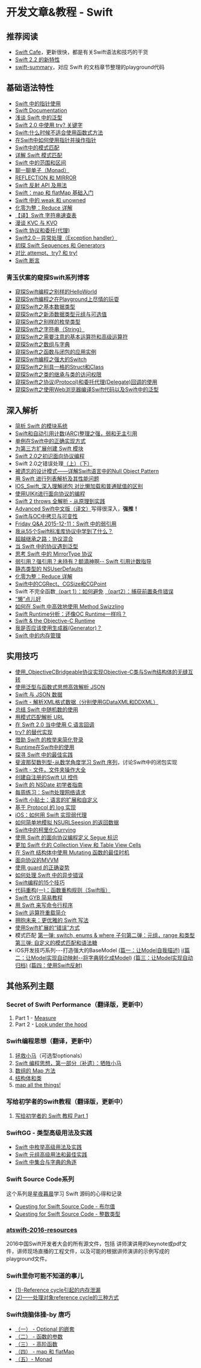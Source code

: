 # 开发文章&教程 - Swift
## 推荐阅读
- [Swift Cafe][1]，更新很快，都是有关Swift语法和技巧的干货
- [Swift 2.2 的新特性][2]
- [swift-summary][3]，对应 Swift 的文档章节整理的playground代码

## 基础语法特性
- [Swift 中的指针使用][4]
- [Swift Documentation][5]
- [浅谈 Swift 中的泛型][6]
- [Swift 2.0 中使用 try? 关键字][7]
- [Swift:什么时候不适合使用函数式方法][8]
- [在Swift中如何使用指针并操作指针][9]
- [Swift中的模式匹配][10]
- [详解 Swift 模式匹配][11]
- [Swift 中的范围和区间][12]
- [聊一聊单子（Monad）][13]
- [REFLECTION 和 MIRROR][14]
- [Swift 反射 API 及用法][15]
- [Swift：map 和 flatMap 基础入门][16]
- [Swift 中的 weak 和 unowned][17]
- [化零为整：Reduce 详解][18]
- [【译】Swift 字符串速查表][19]
- [漫谈 KVC 与 KVO][20]
- [Swift 协议和委托(代理)][21]
- [Swift2.0－异常处理（Exception handler）][22]
- [初探 Swift Sequences 和 Generators][23]
- [对比 attempt、try? 和 try!][24]
- [Swift 断言][25]

### 青玉伏案的窥探Swift系列博客
- [窥探Swift编程之别样的HelloWorld][26]
- [窥探Swift编程之在Playground上尽情的玩耍][27]
- [窥探Swift之基本数据类型][28]
- [窥探Swift之新添数据类型元组与可选值][29]
- [窥探Swift之别样的枚举类型][30]
- [窥探Swift之字符串（String）][31]
- [窥探Swift之需要注意的基本运算符和高级运算符][32]
- [窥探Swift之数组与字典][33]
- [窥探Swift之函数与闭包的应用实例][34]
- [窥探Swift编程之强大的Switch][35]
- [窥探Swift之别具一格的Struct和Class][36]
- [窥探Swift之类的继承与类的访问权限][37]
- [窥探Swift之协议(Protocol)和委托代理(Delegate)回调的使用][38]
- [窥探Swift之使用Web浏览器编译Swift代码以及Swift中的泛型][39]


## 深入解析
- [简析 Swift 的模块系统][40]
- [Swift和自动引用计数(ARC)整理之强，弱和无主引用][41]
- [单例在Swift中的正确实现方式][42]
- [为第三方扩展创建 Swift 模块][43]
- [Swift 2.0之初识面向协议编程][44]
- Swift 2.0之错误处理[（上）][45][（下）][46]
- [被遗忘的设计模式——详解Swift语言中的Null Object Pattern][47]
- [用 Swift 进行列表解析及其性能问题][48]
- [IOS\_Swift\_深入理解闭包 对比懒加载和普通赋值的区别][49]
- [使用UIKit进行面向协议的编程][50]
- [Swift 2 throws 全解析 - 从原理到实践][51]
- [Advanced Swift中文版（译文）][52]写得很深入，**强推！**
- [Swift与OC中拷贝与可变性][53]
- [Friday Q&A 2015-12-11：Swift 中的弱引用][54]
- [我从55个Swift标准库协议中学到了什么？][55]
- [超越继承之路：协议混合][56]
- [当 Swift 中的协议遇到泛型][57]
- [思考 Swift 中的 MirrorType 协议][58]
- [弱引用？强引用？未持有？额滴神啊-- Swift 引用计数指导][59]
- [静态类型的 NSUserDefaults][60]
- [化零为整：Reduce 详解][61]
- [Swift中的CGRect、CGSize和CGPoint][62]
- Swift 不完全函数[（part 1）：如何避免][63] [（part2）：捕获前置条件错误][64]
- [“懒”点儿好][65]
- [如何在 Swift 中高效地使用 Method Swizzling][66]
- [Swift Runtime分析：还像OC Runtime一样吗？][67]
- [Swift & the Objective-C Runtime][68]
- [我是否应该使用生成器(Generator)？][69]
- [Swift 中的内存管理][70]

## 实用技巧
- [使用\_ObjectiveCBridgeable协议实现Objective-C类与Swift结构体的无缝互转][71]
- [使用泛型与函数式思想高效解析 JSON][72]
- [Swift 与 JSON 数据][73]
- [Swift - 解析XML格式数据（分别使用GDataXML和DDXML）][74]
- [总结 Swift 中随机数的使用][75]
- [用模式匹配解析 URL][76]
- [在 Swift 2.0 当中使用 C 语言回调][77]
- [try? 的替代实现][78]
- [借助 Swift 的枚举来简化登录][79]
- [Runtime在Swift中的使用][80]
- [探寻 Swift 中的最佳实践][81]
- [斐波那契数列型-从数学角度学习 Swift 序列][82]，讨论Swift中的闭包实现
- [Swift - 文件，文件夹操作大全][83]
- [创建自注册的Swift UI 控件][84]
- [Swift 的 NSDate 初学者指南][85]
- [每周练习：Swift处理网络请求][86]
- [Swift 小贴士：语言的扩展和自定义][87]
- [基于 Protocol 的 log 实现][88]
- [iOS：如何用 Swift 实现弱代理][89]
- [如何简单地模拟 NSURLSeesion 的返回数据][90]
- [Swift中的柯里化Currying][91]
- [使用 Swift 的面向协议编程定义 Segue 标识][92]
- [更加 Swift 化的 Collection View 和 Table View Cells][93]
- [在 Swift 结构体中使用 Mutating 函数的最佳时机][94]
- [面向协议的MVVM][95]
- [使用 guard 的正确姿势][96]
- [如何处理 Swift 中的异步错误][97]
- [Swift编程的15个技巧][98]
- [代码重构(一)：函数重构规则（Swift版）][99]
- [Swift GYB 简易教程][100]
- [用 Swift 来写命令行程序][101]
- [Swift 运算符重载简介][102]
- [拥抱未来：更优雅的 Swift 写法][103]
- [使用Swift扩展的“错误”方式][104]
- 模式匹配 [第一弹: switch, enums & where 子句][105][第二弹：元组，range 和类型][106][第三弹: 自定义的模式匹配和语法糖][107]
- iOS开发技巧系列---打造强大的BaseModel [(篇一：让Model自我描述)][108] [i(篇二：让Model实现自动映射--将字典转化成Model)][109] [(篇三：让Model实现自动归档)][110] [(篇四：使用Swift反射)][111]

## 其他系列主题
### Secret of Swift Performance（翻译版，更新中）
1. Part 1 - [Measure][112]
2. Part 2 - [Look under the hood][113]

### Swift编程思想（翻译，更新中）
1. [拯救小马][114]（可选型optionals）
2. [Swift 编程思想，第一部分（补遗）：牺牲小马][115]
2. [数组的 Map 方法][116]
3. [结构体和类][117]
1. [map all the things!][118]

### 写给初学者的Swift教程（翻译版，更新中）
1. [写给初学者的 Swift 教程 Part 1][119]

### SwiftGG - 类型高级用法及实践
- [Swift 中枚举高级用法及实践][120]
- [Swift 元组高级用法和最佳实践][121]
- [Swift 中集合与字典的角逐][122]

### Swift Source Code系列
这个系列是[星夜暮晨][123]学习 Swift 源码的心得和记录
- [Questing for Swift Source Code - 布尔值][124]
- [Questing for Swift Source Code -  整数类型][125]

### [atswift-2016-resources][126]
2016中国Swift开发者大会的所有源文件，包括 讲师演讲用的keynote或pdf文件，讲师现场直播的工程文件，以及可能的根据讲师演讲的示例写成的playground文件。

### Swift里你可能不知道的事儿
- [(1)-Reference cycle引起的内存泄漏][127]
- [(2)——处理对象reference cycle的三种方式][128]

### Swift烧脑体操-by 唐巧
- [（一） - Optional 的嵌套][129]
- [（二） - 函数的参数][130]
- [（三） - 高阶函数][131]
- [（四） - map 和 flatMap][132]
- [（五）- Monad][133]

[1]:	http://swiftcafe.io/ "Swift Cafe"
[2]:	http://chengway.in/swift-2-2-de-xin-te-xing/
[3]:	https://github.com/jakarmy/swift-summary "swift-summary"
[4]:	http://onevcat.com/2015/01/swift-pointer/
[5]:	http://nshipster.cn/swift-documentation/
[6]:	http://swift.gg/2015/09/16/swift-generics/ "浅谈 Swift 中的泛型"
[7]:	http://swift.gg/2015/08/31/swift-2-lets-try/ "Swift 2.0 中使用 try? 关键字"
[8]:	http://swift.gg/2015/08/28/swift_when_the_functional_approach_is_not_right/ "Swift:什么时候不适合使用函数式方法"
[9]:	https://github.com/icepy/_posts/issues/3
[10]:	http://swift.gg/2015/10/16/swift-pattern-matching/ "Swift中的模式匹配"
[11]:	http://swift.gg/2015/10/27/swift-pattern-matching-in-detail/ "详解 Swift 模式匹配"
[12]:	http://swift.gg/2015/10/26/swift-ranges-and-intervals/ "Swift 中的范围和区间"
[13]:	http://swift.gg/2015/10/30/lets-talk-about-monads/ "聊一聊单子（Monad）"
[14]:	http://swifter.tips/reflect/
[15]:	http://swift.gg/2015/11/23/swift-reflection-api-what-you-can-do/ "Swift 反射 API 及用法"
[16]:	http://swift.gg/2015/11/26/swift-map-and-flatmap/ "Swift：map 和 flatMap 基础入门"
[17]:	http://swift.gg/2015/12/02/swift-weak-and-unowned/ "Swift 中的 weak 和 unowned"
[18]:	http://swift.gg/2015/12/10/reduce-all-the-things/ "化零为整：Reduce 详解"
[19]:	http://www.cocoachina.com/swift/20151218/14746.html
[20]:	http://swiftcafe.io/2016/01/03/kvc/ "漫谈 KVC 与 KVO"
[21]:	http://www.cnblogs.com/xilanglang/p/5143613.html "Swift 协议和委托(代理)"
[22]:	http://www.cnblogs.com/GarveyCalvin/p/5081608.html "Swift2.0－异常处理（Exception handler）"
[23]:	http://swift.gg/2016/03/10/experimenting-with-swift-2-sequencetype-generatortype/ "初探 Swift Sequences 和 Generators"
[24]:	http://swift.gg/2016/04/15/swift-my-attempt-code-vs-try-and-try/ "对比 attempt、try? 和 try!"
[25]:	http://swift.gg/2016/05/11/friday-qa-2016-03-04-swift-asserts/ "Friday Q&A 2016-03-04：Swift 断言"
[26]:	http://www.cnblogs.com/ludashi/p/4451207.html "窥探Swift编程之别样的HelloWorld"
[27]:	http://www.cnblogs.com/ludashi/p/4451481.html "窥探Swift编程之在Playground上尽情的玩耍"
[28]:	http://www.cnblogs.com/ludashi/p/4454496.html "窥探Swift之基本数据类型"
[29]:	http://www.cnblogs.com/ludashi/p/4711010.html "窥探Swift之新添数据类型元组与可选值"
[30]:	http://www.cnblogs.com/ludashi/p/4721158.html "窥探Swift之别样的枚举类型"
[31]:	http://www.cnblogs.com/ludashi/p/4725018.html "窥探Swift之字符串（String）"
[32]:	http://www.cnblogs.com/ludashi/p/4963036.html "窥探Swift之需要注意的基本运算符和高级运算符"
[33]:	http://www.cnblogs.com/ludashi/p/5006321.html "窥探Swift之数组与字典"
[34]:	http://www.cnblogs.com/ludashi/p/4968837.html "窥探Swift之函数与闭包的应用实例"
[35]:	http://www.cnblogs.com/ludashi/p/5033542.html "窥探Swift编程之强大的Switch"
[36]:	http://www.cnblogs.com/ludashi/p/5044196.html "窥探Swift之别具一格的Struct和Class"
[37]:	http://www.cnblogs.com/ludashi/p/5048831.html "窥探Swift之类的继承与类的访问权限"
[38]:	http://www.cnblogs.com/ludashi/p/5057858.html "窥探Swift之协议(Protocol)和委托代理(Delegate)回调的使用"
[39]:	http://www.cnblogs.com/ludashi/p/5066286.html "窥探Swift之使用Web浏览器编译Swift代码以及Swift中的泛型"
[40]:	http://www.cocoachina.com/industry/20140621/8904.html
[41]:	http://www.devtf.cn/?p=462
[42]:	http://www.devtf.cn/?p=937
[43]:	http://andelf.github.io/blog/2015/01/23/swift-3rd-library-install-as-swift-modules/
[44]:	http://www.swiftyper.com/Swift/introducing-protocol-oriented-programming-in-swift-2.html "Swift 2.0之初识面向协议编程"
[45]:	http://www.swiftyper.com/Swift/swift2_error_handling.html
[46]:	http://www.swiftyper.com/Swift/swift2_error_handling_part_2.html
[47]:	http://www.csdn.net/article/2015-11-17/2826234-null-object-pattern-in-swift
[48]:	http://swift.gg/2015/10/29/list-comprehensions-and-performance-with-swift/ "用 Swift 进行列表解析及其性能问题"
[49]:	http://blog.csdn.net/zimo2013/article/details/50073691 "IOS_Swift_深入理解闭包 对比懒加载和普通赋值的区别"
[50]:	http://www.cocoachina.com/ios/20151208/14581.html
[51]:	http://www.ibm.com/developerworks/cn/mobile/mo-cn-swift/index.html "Swift 2 throws 全解析 - 从原理到实践"
[52]:	http://www.jianshu.com/p/18744b078508 "Advanced Swift中文版"
[53]:	http://649395594.github.io/blog/2015/12/23/swiftyu-oczhong-kao-bei-yu-ke-bian-xing/ "Swift与OC中拷贝与可变性"
[54]:	http://swift.gg/2015/12/28/friday-qa-2015-12-11-swift-weak-references/ "Friday Q&A 2015-12-11：Swift 中的弱引用"
[55]:	http://www.cocoachina.com/swift/20160107/14868.html
[56]:	http://chengway.in/chao-yue-ji-cheng-zhi-lu-xie-yi-hun-he/
[57]:	http://chengway.in/dang-swift-zhong-de-fan-xing-yu-dao-xie-yi/
[58]:	http://segmentfault.com/a/1190000004388185 "思考 Swift 中的 MirrorType 协议"
[59]:	http://www.cocoachina.com/swift/20160202/15182.html
[60]:	http://swift.gg/2016/02/17/nsuserdefaults-static/ "静态类型的 NSUserDefaults"
[61]:	http://swift.gg/2015/12/10/reduce-all-the-things/ "化零为整：Reduce 详解"
[62]:	http://www.jianshu.com/p/da3c2c30e072 "Swift中的CGRect、CGSize和CGPoint"
[63]:	http://www.cocoachina.com/swift/20160321/15729.html
[64]:	http://www.cocoachina.com/swift/20160323/15751.html
[65]:	http://swift.gg/2016/03/25/being-lazy/ "“懒”点儿好"
[66]:	http://swift.gg/2016/03/29/effective-method-swizzling-with-swift/ "如何在 Swift 中高效地使用 Method Swizzling"
[67]:	http://mp.weixin.qq.com/s?__biz=MzA3ODg4MDk0Ng==&mid=403153173&idx=1&sn=c631f95b28a0eb4b842a9494e43a30e5
[68]:	http://nshipster.cn/swift-objc-runtime/ "Swift & the Objective-C Runtime"
[69]:	http://swift.gg/2016/04/14/should-i-be-using-a-generator-or-not/ "我是否应该使用生成器(Generator)？"
[70]:	http://forrestchang.github.io/2016/04/15/swift-arc-notes/
[71]:	http://southpeak.github.io/blog/2015/10/26/objectivecbridgeable-protocol-for-objectivec-class-and-swift-struct/
[72]:	http://codebuild.me/2015/09/14/efficient-json-in-swift-with-functional-concepts-and-generics/
[73]:	http://swiftcafe.io/2015/07/18/swift-json/
[74]:	http://www.hangge.com/blog/cache/detail_646.html
[75]:	http://www.cocoachina.com/swift/20151013/13624.html
[76]:	http://swift.gg/2015/09/15/urls-and-pattern-matching/
[77]:	http://swift.gg/2015/11/11/c-callbacks-in-swift/ "在 Swift 2.0 当中使用 C 语言回调"
[78]:	http://swift.gg/2015/10/13/alternatives-to-try-swiftlang/ "try? 的替代实现"
[79]:	https://realm.io/cn/news/david-east-simplifying-login-swift-enums/ "借助 Swift 的枚举来简化登录"
[80]:	https://github.com/icepy/_posts/issues/8
[81]:	https://realm.io/cn/news/gotocph-ash-furrow-best-practices-swift/ "探寻 Swift 中的最佳实践"
[82]:	http://swift.gg/2015/12/04/the-fibonacci-sequencetype/ "斐波那契数列型-从数学角度学习 Swift 序列"
[83]:	http://www.hangge.com/blog/cache/detail_527.html "Swift - 文件，文件夹操作大全"
[84]:	http://www.devtf.cn/?p=1162 "创建自注册的Swift UI 控件"
[85]:	http://swift.gg/2015/12/14/a-beginners-guide-to-nsdate-in-swift/ "Swift 的 NSDate 初学者指南"
[86]:	https://github.com/icepy/_posts/issues/10 "每周练习：Swift处理网络请求"
[87]:	http://www.cocoachina.com/swift/20151223/14774.html
[88]:	http://www.cocoachina.com/swift/20160118/14935.html
[89]:	http://swift.gg/2016/01/19/ios-weak-delegates-swift/ "iOS：如何用 Swift 实现弱代理"
[90]:	http://swift.gg/2016/01/22/an-easy-way-to-stub-nsurlsession/ "如何简单地模拟 NSURLSeesion 的返回数据"
[91]:	http://segmentfault.com/a/1190000004340919 "Swift中的柯里化Currying"
[92]:	http://swift.gg/2016/02/01/protocol-oriented-segue-identifiers-swift/ "使用 Swift 的面向协议编程定义 Segue 标识"
[93]:	http://swift.gg/2016/02/02/being-swifty-with-collection-view-and-table-view-cells/ "更加 Swift 化的 Collection View 和 Table View Cells"
[94]:	http://swift.gg/2016/02/06/when-to-use-mutating-functions-in-swift-structs/ "在 Swift 结构体中使用 Mutating 函数的最佳时机"
[95]:	http://liuduo.me/2015/12/13/pomvvm/ "面向协议的MVVM"
[96]:	http://swift.gg/2016/02/14/swift-guard-radix/ "使用 guard 的正确姿势"
[97]:	http://swift.gg/2016/02/16/async-errors/ "如何处理 Swift 中的异步错误"
[98]:	http://geek.csdn.net/news/detail/58593
[99]:	http://www.cnblogs.com/ludashi/p/5223241.html "代码重构(一)：函数重构规则（Swift版）"
[100]:	http://swift.gg/2016/03/04/a-short-swift-gyb-tutorial/ "Swift GYB 简易教程"
[101]:	http://swift.gg/2016/03/28/command-line-utilities-in-swift/ "用 Swift 来写命令行程序"
[102]:	http://swift.gg/2016/04/19/operator-overloading-swift/ "Swift 运算符重载简介"
[103]:	https://realm.io/cn/news/doios-daniel-steinberg-ready-for-the-future/ "拥抱未来：更优雅的 Swift 写法"
[104]:	http://geek.csdn.net/news/detail/67296 "使用Swift扩展的“错误”方式"
[105]:	http://swift.gg/2016/04/26/pattern-matching-1/ "模式匹配第一弹: switch, enums & where 子句"
[106]:	http://swift.gg/2016/04/27/pattern-matching-2/ "模式匹配第二弹：元组，range 和类型"
[107]:	http://swift.gg/2016/04/28/pattern-matching-3/ "模式匹配第三弹: 自定义的模式匹配和语法糖"
[108]:	http://www.jianshu.com/p/53b1e5785b24 "iOS开发技巧系列---打造强大的BaseModel(篇一：让Model自我描述)"
[109]:	http://www.jianshu.com/p/7d94e49297b6 "iOS开发技巧系列---打造强大的BaseModel(篇二：让Model实现自动映射--将字典转化成Model)"
[110]:	http://www.jianshu.com/p/afe92d90c563 "iOS开发技巧系列---打造强大的BaseModel(篇三：让Model实现自动归档)"
[111]:	http://www.jianshu.com/p/2a7176f3f879 "iOS开发技巧系列---打造强大的BaseModel(篇四：使用Swift反射)"
[112]:	http://southpeak.github.io/blog/2015/11/05/secret-of-swift-performance-part-1/
[113]:	http://southpeak.github.io/blog/2015/11/05/secret-of-swift-performance-part-2/
[114]:	http://swift.gg/2015/09/29/thinking-in-swift-1/ "Swift 编程思想，第一部分：拯救小马"
[115]:	http://swift.gg/2016/03/21/thinking-in-swift-1-addendum/ "Swift 编程思想，第一部分（补遗）：牺牲小马"
[116]:	http://swift.gg/2015/10/09/thinking-in-swift-2/ "Swift 编程思想，第二部分：数组的 Map 方法"
[117]:	http://alisoftware.github.io/swift/2015/10/03/thinking-in-swift-3/ "Swift编程思想第三部分：结构体和类"
[118]:	http://swift.gg/2015/10/22/thinking-in-swift-4/ "Swift 编程思想 Part 4：map all the things!"
[119]:	http://swift.gg/2015/11/13/swift-tutorial-for-beginners-part-1/ "写给初学者的 Swift 教程 Part 1"
[120]:	http://swift.gg/2015/11/20/advanced-practical-enum-examples/ "Swift 中枚举高级用法及实践"
[121]:	http://swift.gg/2015/10/10/tuples-swift-advanced-usage-best-practices/ "Swift 元组高级用法和最佳实践"
[122]:	http://swift.gg/2016/01/20/sets-vs-dictionaries-smackdown-in-swiftlang/ "Swift 中集合与字典的角逐"
[123]:	http://www.jianshu.com/users/ef1058d2d851 "星夜暮晨"
[124]:	http://www.jianshu.com/p/217510b270f1 "Questing for Swift Source Code - 布尔值"
[125]:	http://www.jianshu.com/p/ae67b4d37159 "Questing for Swift Source Code -  整数类型"
[126]:	https://github.com/atConf/atswift-2016-resources "atswift-2016-resources"
[127]:	http://segmentfault.com/a/1190000004331260 "Swift里你可能不知道的事儿(1)-Reference cycle引起的内存泄漏"
[128]:	http://segmentfault.com/a/1190000004345727 "Swift里你可能不知道的事儿(2)——处理对象reference cycle的三种方式"
[129]:	http://www.infoq.com/cn/articles/swift-brain-gym-optional
[130]:	http://www.infoq.com/cn/articles/swift-brain-gym-arguments?utm_campaign=rightbar_v2&utm_source=infoq&utm_medium=articles_link&utm_content=link_text "Swift 烧脑体操（二） - 函数的参数"
[131]:	http://www.infoq.com/cn/articles/swift-brain-gym-high-order-function?utm_campaign=rightbar_v2&utm_source=infoq&utm_medium=articles_link&utm_content=link_text "Swift 烧脑体操（三） - 高阶函数"
[132]:	http://www.infoq.com/cn/articles/swift-brain-gym-map-and-flatmap?utm_campaign=rightbar_v2&utm_source=infoq&utm_medium=articles_link&utm_content=link_text "Swift 烧脑体操（四） - map 和 flatMap"
[133]:	http://www.infoq.com/cn/articles/swift-brain-gym-monad?utm_campaign=rightbar_v2&utm_source=infoq&utm_medium=articles_link&utm_content=link_text "Swift 烧脑体操（五）- Monad"
